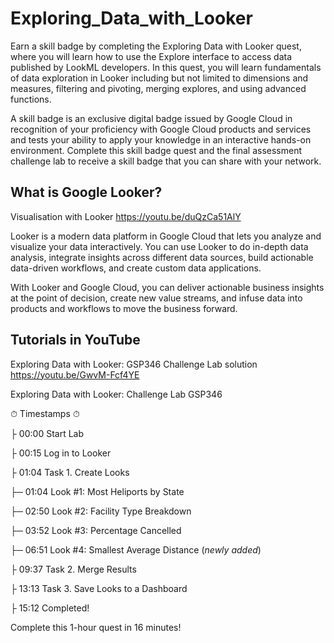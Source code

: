 # Exploring_Data_with_Looker
Earn a skill badge by completing the Exploring Data with Looker quest, where you will learn how to use the Explore interface to access data published by LookML developers. In this quest, you will learn fundamentals of data exploration in Looker including but not limited to dimensions and measures, filtering and pivoting, merging explores, and using advanced functions.


A skill badge is an exclusive digital badge issued by Google Cloud in recognition of your proficiency with Google Cloud products and services and tests your ability to apply your knowledge in an interactive hands-on environment. Complete this skill badge quest and the final assessment challenge lab to receive a skill badge that you can share with your network.


## What is Google Looker?
Visualisation with Looker https://youtu.be/duQzCa51AlY

Looker is a modern data platform in Google Cloud that lets you analyze and visualize your data interactively. You can use Looker to do in-depth data analysis, integrate insights across different data sources, build actionable data-driven workflows, and create custom data applications. 

With Looker and Google Cloud, you can deliver actionable business insights at the point of decision, create new value streams, and infuse data into products and workflows to move the business forward.



## Tutorials in YouTube
Exploring Data with Looker: GSP346 Challenge Lab solution
https://youtu.be/GwvM-Fcf4YE

Exploring Data with Looker: Challenge Lab GSP346

⏱ Timestamps ⏱

├ 00:00 Start Lab

├ 00:15 Log in to Looker

├ 01:04  Task 1. Create Looks

├─ 01:04 Look #1: Most Heliports by State

├─ 02:50 Look #2: Facility Type Breakdown

├─ 03:52 Look #3: Percentage Cancelled

├─ 06:51 Look #4: Smallest Average Distance (*newly added*)

├ 09:37 Task 2. Merge Results

├ 13:13 Task 3. Save Looks to a Dashboard

├ 15:12 Completed!

Complete this 1-hour quest in 16 minutes!
